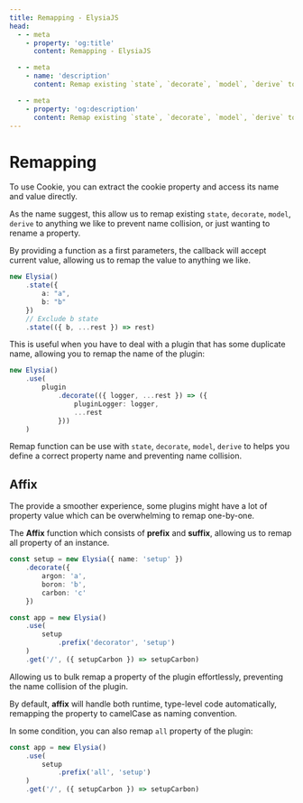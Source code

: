 ```yaml
---
title: Remapping - ElysiaJS
head:
  - - meta
    - property: 'og:title'
      content: Remapping - ElysiaJS

  - - meta
    - name: 'description'
      content: Remap existing `state`, `decorate`, `model`, `derive` to prevent name collision or renaminig a property

  - - meta
    - property: 'og:description'
      content: Remap existing `state`, `decorate`, `model`, `derive` to prevent name collision or renaminig a property
---
```


# Remapping
To use Cookie, you can extract the cookie property and access its name and value directly.

As the name suggest, this allow us to remap existing `state`, `decorate`, `model`, `derive` to anything we like to prevent name collision, or just wanting to rename a property.

By providing a function as a first parameters, the callback will accept current value, allowing us to remap the value to anything we like.
```ts
new Elysia()
    .state({
        a: "a",
        b: "b"
    })
    // Exclude b state
    .state(({ b, ...rest }) => rest)
```

This is useful when you have to deal with a plugin that has some duplicate name, allowing you to remap the name of the plugin:
```ts
new Elysia()
    .use(
        plugin
            .decorate(({ logger, ...rest }) => ({
                pluginLogger: logger,
                ...rest
            }))
    )
```

Remap function can be use with `state`, `decorate`, `model`, `derive` to helps you define a correct property name and preventing name collision.

## Affix
The provide a smoother experience, some plugins might have a lot of property value which can be overwhelming to remap one-by-one.

The **Affix** function which consists of **prefix** and **suffix**, allowing us to remap all property of an instance.

```ts
const setup = new Elysia({ name: 'setup' })
    .decorate({
        argon: 'a',
        boron: 'b',
        carbon: 'c'
    })

const app = new Elysia()
    .use(
        setup
            .prefix('decorator', 'setup')
    )
    .get('/', ({ setupCarbon }) => setupCarbon)
```

Allowing us to bulk remap a property of the plugin effortlessly, preventing the name collision of the plugin.

By default, **affix** will handle both runtime, type-level code automatically, remapping the property to camelCase as naming convention.

In some condition, you can also remap `all` property of the plugin:
```ts
const app = new Elysia()
    .use(
        setup
            .prefix('all', 'setup')
    )
    .get('/', ({ setupCarbon }) => setupCarbon)
```
